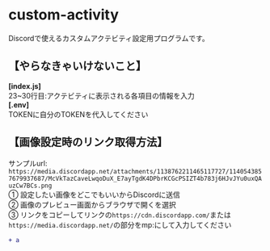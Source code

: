 # custom-activity
Discordで使えるカスタムアクテビティ設定用プログラムです。

## 【やらなきゃいけないこと】
**[index.js]**<br>
23~30行目:アクテビティに表示される各項目の情報を入力<br>
**[.env]**<br>
TOKENに自分のTOKENを代入してください

## 【画像設定時のリンク取得方法】
サンプルurl:<br>`https://media.discordapp.net/attachments/1138762211465117727/1140543857679937687/McVkTazCaveLwqoDuX_E7ayTgdK4DPbrKCGcPSIZT4b783j6HJvJYu0uxQAuzCw7BCs.png`<br>
① 設定したい画像をどこでもいいからDiscordに送信<br>
② 画像のプレビュー画面からブラウザで開くを選択<br>
③ リンクをコピーしてリンクの`https://cdn.discordapp.com/`または`https://media.discordapp.net/`の部分をmp:にして入力してください<br>
```diff
+ a
```
